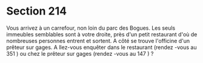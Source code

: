 # Section 214

Vous arrivez à un carrefour, non loin du parc des Bogues. Les seuls immeubles
semblables sont à votre droite, près d'un petit restaurant d'où de nombreuses personnes
entrent et sortent. A côté se trouve l'officine d'un prêteur sur gages. A llez-vous enquêter
dans le restaurant (rendez -vous au  351 ) ou chez le prêteur sur gages (rendez -vous au
147 ) ?